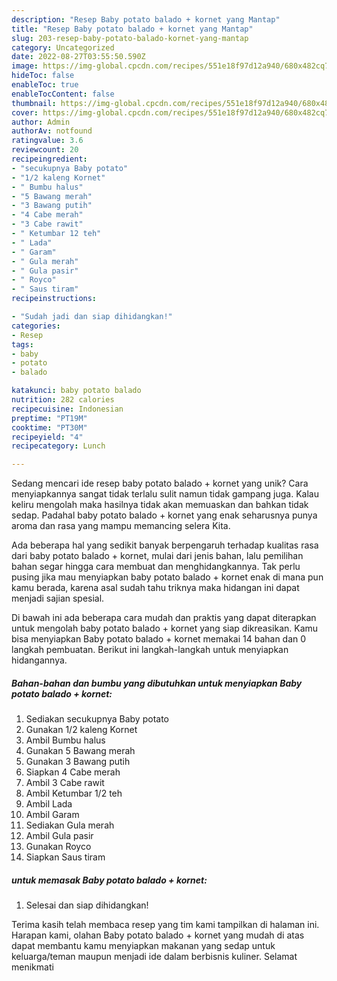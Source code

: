 ```yaml
---
description: "Resep Baby potato balado + kornet yang Mantap"
title: "Resep Baby potato balado + kornet yang Mantap"
slug: 203-resep-baby-potato-balado-kornet-yang-mantap
category: Uncategorized
date: 2022-08-27T03:55:50.590Z
image: https://img-global.cpcdn.com/recipes/551e18f97d12a940/680x482cq70/baby-potato-balado-kornet-foto-resep-utama.jpg
hideToc: false
enableToc: true
enableTocContent: false
thumbnail: https://img-global.cpcdn.com/recipes/551e18f97d12a940/680x482cq70/baby-potato-balado-kornet-foto-resep-utama.jpg
cover: https://img-global.cpcdn.com/recipes/551e18f97d12a940/680x482cq70/baby-potato-balado-kornet-foto-resep-utama.jpg
author: Admin
authorAv: notfound
ratingvalue: 3.6
reviewcount: 20
recipeingredient:
- "secukupnya Baby potato"
- "1/2 kaleng Kornet"
- " Bumbu halus"
- "5 Bawang merah"
- "3 Bawang putih"
- "4 Cabe merah"
- "3 Cabe rawit"
- " Ketumbar 12 teh"
- " Lada"
- " Garam"
- " Gula merah"
- " Gula pasir"
- " Royco"
- " Saus tiram"
recipeinstructions:

- "Sudah jadi dan siap dihidangkan!"
categories:
- Resep
tags:
- baby
- potato
- balado

katakunci: baby potato balado 
nutrition: 282 calories
recipecuisine: Indonesian
preptime: "PT19M"
cooktime: "PT30M"
recipeyield: "4"
recipecategory: Lunch

---
```





Sedang mencari ide resep baby potato balado + kornet yang unik? Cara menyiapkannya sangat tidak terlalu sulit namun tidak gampang juga. Kalau keliru mengolah maka hasilnya tidak akan memuaskan dan bahkan tidak sedap. Padahal baby potato balado + kornet yang enak seharusnya punya aroma dan rasa yang mampu memancing selera Kita.







Ada beberapa hal yang sedikit banyak berpengaruh terhadap kualitas rasa dari baby potato balado + kornet, mulai dari jenis bahan, lalu pemilihan bahan segar hingga cara membuat dan menghidangkannya. Tak perlu pusing jika mau menyiapkan baby potato balado + kornet enak di mana pun kamu berada, karena asal sudah tahu triknya maka hidangan ini dapat menjadi sajian spesial.






Di bawah ini ada beberapa cara mudah dan praktis yang dapat diterapkan untuk mengolah baby potato balado + kornet yang siap dikreasikan. Kamu bisa menyiapkan Baby potato balado + kornet memakai 14 bahan dan 0 langkah pembuatan. Berikut ini langkah-langkah untuk menyiapkan hidangannya.

<!--inarticleads1-->

##### Bahan-bahan dan bumbu yang dibutuhkan untuk menyiapkan Baby potato balado + kornet:

1. Sediakan secukupnya Baby potato
1. Gunakan 1/2 kaleng Kornet
1. Ambil  Bumbu halus
1. Gunakan 5 Bawang merah
1. Gunakan 3 Bawang putih
1. Siapkan 4 Cabe merah
1. Ambil 3 Cabe rawit
1. Ambil  Ketumbar 1/2 teh
1. Ambil  Lada
1. Ambil  Garam
1. Sediakan  Gula merah
1. Ambil  Gula pasir
1. Gunakan  Royco
1. Siapkan  Saus tiram




<!--inarticleads2-->

#####  untuk memasak Baby potato balado + kornet:


1. Selesai dan siap dihidangkan!



Terima kasih telah membaca resep yang tim kami tampilkan di halaman ini. Harapan kami, olahan Baby potato balado + kornet yang mudah di atas dapat membantu kamu menyiapkan makanan yang sedap untuk keluarga/teman maupun menjadi ide dalam berbisnis kuliner. Selamat menikmati
